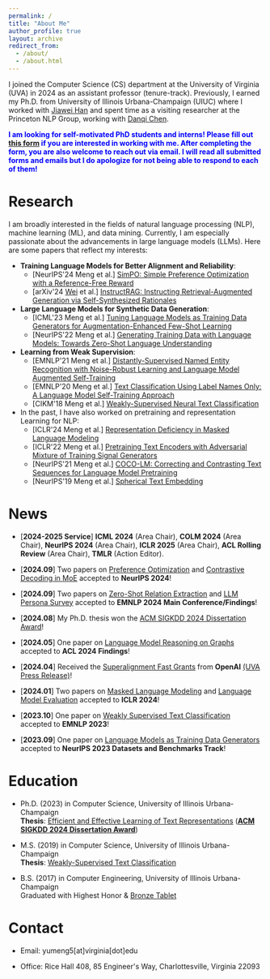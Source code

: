 ```yaml
---
permalink: /
title: "About Me"
author_profile: true
layout: archive
redirect_from: 
  - /about/
  - /about.html
---
```


I joined the Computer Science (CS) department at the University of Virginia (UVA) in 2024 as an assistant professor (tenure-track). Previously, I earned my Ph.D. from University of Illinois Urbana-Champaign (UIUC) where I worked with [Jiawei Han](http://hanj.cs.illinois.edu/) and spent time as a visiting researcher at the Princeton NLP Group, working with [Danqi Chen](https://www.cs.princeton.edu/~danqic/). 

<span style="color:blue">**I am looking for self-motivated PhD students and interns! Please fill out [this form](https://forms.gle/ZsEyYewLogXodujc7) if you are interested in working with me. After completing the form, you are also welcome to reach out via email. I will read all submitted forms and emails but I do apologize for not being able to respond to each of them!**</span>

Research
======

I am broadly interested in the fields of natural language processing (NLP), machine learning (ML), and data mining. Currently, I am especially passionate about the advancements in large language models (LLMs). Here are some papers that reflect my interests:
* **Training Language Models for Better Alignment and Reliability**:
  * [NeurIPS'24 Meng et al.] [SimPO: Simple Preference Optimization with a Reference-Free Reward](https://arxiv.org/abs/2405.14734)
  * [arXiv'24 [Wei](https://weizhepei.com/) et al.] [InstructRAG: Instructing Retrieval-Augmented Generation via Self-Synthesized Rationales](https://arxiv.org/abs/2406.13629)
* **Large Language Models for Synthetic Data Generation**:
  * [ICML'23 Meng et al.] [Tuning Language Models as Training Data Generators for Augmentation-Enhanced Few-Shot Learning](https://arxiv.org/abs/2211.03044)
  * [NeurIPS'22 Meng et al.] [Generating Training Data with Language Models: Towards Zero-Shot Language Understanding](https://arxiv.org/abs/2202.04538)
* **Learning from Weak Supervision**:
  * [EMNLP'21 Meng et al.] [Distantly-Supervised Named Entity Recognition with Noise-Robust Learning and Language Model Augmented Self-Training](https://arxiv.org/abs/2109.05003)
  * [EMNLP'20 Meng et al.] [Text Classification Using Label Names Only: A Language Model Self-Training Approach](https://arxiv.org/abs/2010.07245)
  * [CIKM'18 Meng et al.] [Weakly-Supervised Neural Text Classification](https://arxiv.org/abs/1809.01478)  
* In the past, I have also worked on pretraining and representation Learning for NLP:
  * [ICLR'24 Meng et al.] [Representation Deficiency in Masked Language Modeling](https://arxiv.org/abs/2302.02060)
  * [ICLR'22 Meng et al.] [Pretraining Text Encoders with Adversarial Mixture of Training Signal Generators](https://arxiv.org/abs/2204.03243)
  * [NeurIPS'21 Meng et al.] [COCO-LM: Correcting and Contrasting Text Sequences for Language Model Pretraining](https://arxiv.org/abs/2102.08473)
  * [NeurIPS'19 Meng et al.] [Spherical Text Embedding](https://arxiv.org/abs/1911.01196)



News
======
* \[**2024-2025 Service**\] **ICML 2024** (Area Chair), **COLM 2024** (Area Chair), **NeurIPS 2024** (Area Chair), **ICLR 2025** (Area Chair), **ACL Rolling Review** (Area Chair), **TMLR** (Action Editor).

* \[**2024.09**\] Two papers on [Preference Optimization](https://arxiv.org/abs/2405.14734) and [Contrastive Decoding in MoE](https://arxiv.org/abs/2405.14507) accepted to **NeurIPS 2024**!

* \[**2024.09**\] Two papers on [Zero-Shot Relation Extraction](https://arxiv.org/abs/2402.11142) and [LLM Persona Survey](https://arxiv.org/abs/2406.01171) accepted to **EMNLP 2024 Main Conference/Findings**!

* \[**2024.08**\] My Ph.D. thesis won the [ACM SIGKDD 2024 Dissertation Award](https://kdd2024.kdd.org/awards/)!

* \[**2024.05**\] One paper on [Language Model Reasoning on Graphs](https://arxiv.org/abs/2404.07103) accepted to **ACL 2024 Findings**!

* \[**2024.04**\] Received the [Superalignment Fast Grants](https://openai.com/index/superalignment-fast-grants/) from **OpenAI** [(UVA Press Release)](https://engineering.virginia.edu/news-events/news/uva-professor-receives-openai-grant-inform-next-generation-ai-systems)!

* \[**2024.01**\] Two papers on [Masked Language Modeling](https://arxiv.org/abs/2302.02060) and [Language Model Evaluation](https://arxiv.org/abs/2310.07641) accepted to **ICLR 2024**!

* \[**2023.10**\] One paper on [Weakly Supervised Text Classification](https://arxiv.org/abs/2305.13723) accepted to **EMNLP 2023**!

* \[**2023.09**\] One paper on [Language Models as Training Data Generators](https://arxiv.org/abs/2306.15895) accepted to **NeurIPS 2023 Datasets and Benchmarks Track**!


Education
======
* Ph.D. (2023) in Computer Science, University of Illinois Urbana-Champaign  
**Thesis**: [Efficient and Effective Learning of Text Representations](https://www.ideals.illinois.edu/items/129146)
(**[ACM SIGKDD 2024 Dissertation Award](https://kdd2024.kdd.org/awards/)**)

* M.S. (2019) in Computer Science, University of Illinois Urbana-Champaign  
**Thesis**: [Weakly-Supervised Text Classification](https://www.ideals.illinois.edu/items/111979)

* B.S. (2017) in Computer Engineering, University of Illinois Urbana-Champaign  
Graduated with Highest Honor & [Bronze Tablet](https://digital.library.illinois.edu/items/592ebe50-1be8-0136-4cfa-0050569601ca-5#?c=0&m=0&s=0&cv=0&r=0&xywh=-3461%2C0%2C12837%2C5932)  

Contact
======
* Email: yumeng5\[at\]virginia\[dot\]edu

* Office: Rice Hall 408, 85 Engineer's Way, Charlottesville, Virginia 22093
